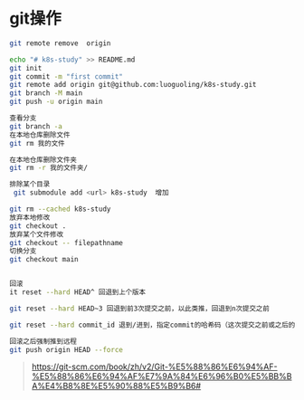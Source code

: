 # git操作

```bash
git remote remove  origin

echo "# k8s-study" >> README.md
git init
git commit -m "first commit"
git remote add origin git@github.com:luoguoling/k8s-study.git
git branch -M main
git push -u origin main

查看分支
git branch -a
在本地仓库删除文件
git rm 我的文件

在本地仓库删除文件夹
git rm -r 我的文件夹/

排除某个目录
 git submodule add <url> k8s-study  增加

git rm --cached k8s-study
放弃本地修改
git checkout .
放弃某个文件修改
git checkout -- filepathname
切换分支
git checkout main


回滚
it reset --hard HEAD^ 回退到上个版本

git reset --hard HEAD~3 回退到前3次提交之前，以此类推，回退到n次提交之前

git reset --hard commit_id 退到/进到，指定commit的哈希码（这次提交之前或之后的提交都会回滚）

回滚之后强制推到远程
git push origin HEAD --force
```

> https://git-scm.com/book/zh/v2/Git-%E5%88%86%E6%94%AF-%E5%88%86%E6%94%AF%E7%9A%84%E6%96%B0%E5%BB%BA%E4%B8%8E%E5%90%88%E5%B9%B6#